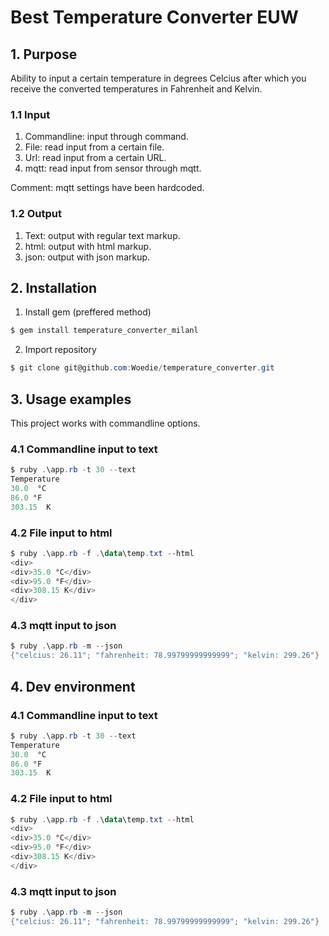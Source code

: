 # Best Temperature Converter EUW

## 1. Purpose

Ability to input a certain temperature in degrees Celcius after which you receive the converted temperatures in Fahrenheit and Kelvin.

### 1.1 Input

1. Commandline: input through command.
2. File: read input from a certain file.
3. Url: read input from a certain URL.
4. mqtt: read input from sensor through mqtt.

Comment: mqtt settings have been hardcoded.

### 1.2 Output

1. Text: output with regular text markup.
2. html: output with html markup.
3. json: output with json markup.

## 2. Installation

1. Install gem (preffered method)
```powershell
$ gem install temperature_converter_milanl
```
2. Import repository
```powershell
$ git clone git@github.com:Woedie/temperature_converter.git
```

## 3. Usage examples

This project works with commandline options.

### 4.1 Commandline input to text
```powershell
$ ruby .\app.rb -t 30 --text
Temperature
30.0  °C
86.0 °F
303.15  K
```
### 4.2 File input to html
```powershell
$ ruby .\app.rb -f .\data\temp.txt --html
<div>
<div>35.0 °C</div>
<div>95.0 °F</div>
<div>308.15 K</div>
</div>
```
### 4.3 mqtt input to json
```powershell
$ ruby .\app.rb -m --json
{"celcius: 26.11"; "fahrenheit: 78.99799999999999"; "kelvin: 299.26"}
```

## 4. Dev environment

### 4.1 Commandline input to text
```powershell
$ ruby .\app.rb -t 30 --text
Temperature
30.0  °C
86.0 °F
303.15  K
```
### 4.2 File input to html
```powershell
$ ruby .\app.rb -f .\data\temp.txt --html
<div>
<div>35.0 °C</div>
<div>95.0 °F</div>
<div>308.15 K</div>
</div>
```
### 4.3 mqtt input to json
```powershell
$ ruby .\app.rb -m --json
{"celcius: 26.11"; "fahrenheit: 78.99799999999999"; "kelvin: 299.26"}
```
